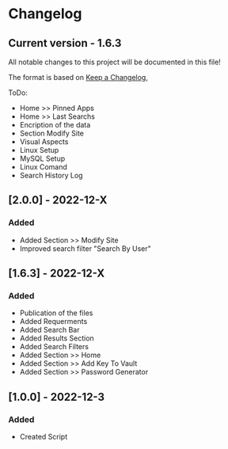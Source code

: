 # Changelog
## Current version - 1.6.3
All notable changes to this project will be documented in this file!

The format is based on [Keep a Changelog](https://keepachangelog.com/en/1.0.0/),

ToDo:
 - Home >> Pinned Apps
 - Home >> Last Searchs
 - Encription of the data
 - Section Modify Site
 - Visual Aspects
 - Linux Setup
 - MySQL Setup
 - Linux Comand
 - Search History Log


## [2.0.0] - 2022-12-X
### Added
 - Added Section >> Modify Site
 - Improved search filter "Search By User"

## [1.6.3] - 2022-12-X
### Added
 - Publication of the files
 - Added Requerments
 - Added Search Bar
 - Added Results Section
 - Added Search Filters
 - Added Section >> Home
 - Added Section >> Add Key To Vault
 - Added Section >> Password Generator

## [1.0.0] - 2022-12-3
### Added
- Created Script
